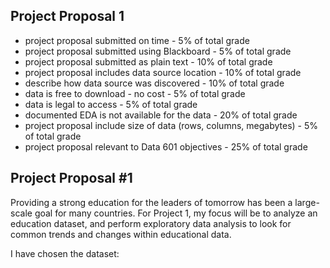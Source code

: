 ## Project Proposal 1
- project proposal submitted on time - 5% of total grade
- project proposal submitted using Blackboard - 5% of total grade
- project proposal submitted as plain text - 10% of total grade
- project proposal includes data source location - 10% of total grade
- describe how data source was discovered - 10% of total grade
- data is free to download - no cost - 5% of total grade
- data is legal to access - 5% of total grade
- documented EDA is not available for the data - 20% of total grade
- project proposal include size of data (rows, columns, megabytes) - 5% of total grade
- project proposal relevant to Data 601 objectives - 25% of total grade

## Project Proposal #1  
Providing a strong education for the leaders of tomorrow has been a large-scale goal for many countries.
For Project 1, my focus will be to analyze an education dataset, and perform exploratory data analysis
to look for common trends and changes within educational data.

I have chosen the dataset: 
